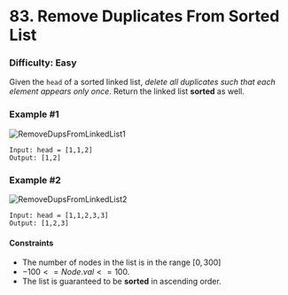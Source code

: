 # 83. Remove Duplicates From Sorted List
### Difficulty: Easy

Given the `head` of a sorted linked list, *delete all duplicates such that each element appears only once*. Return the linked list **sorted** as well.

### Example #1

![RemoveDupsFromLinkedList1](https://assets.leetcode.com/uploads/2021/01/04/list1.jpg)
```
Input: head = [1,1,2]
Output: [1,2]
```

### Example #2

![RemoveDupsFromLinkedList2](https://assets.leetcode.com/uploads/2021/01/04/list2.jpg)
```
Input: head = [1,1,2,3,3]
Output: [1,2,3]
```

#### Constraints

- The number of nodes in the list is in the range $[0, 300]$
- $-100 <= Node.val <= 100$.
- The list is guaranteed to be **sorted** in ascending order.
